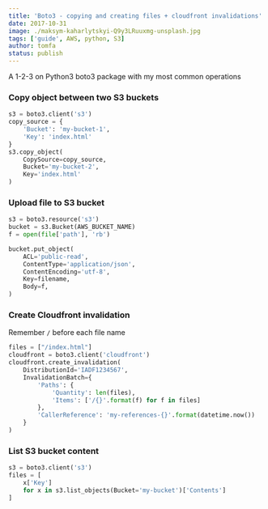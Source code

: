 ```yaml
---
title: 'Boto3 - copying and creating files + cloudfront invalidations'
date: 2017-10-31
image: ./maksym-kaharlytskyi-Q9y3LRuuxmg-unsplash.jpg
tags: ['guide', AWS, python, S3]
author: tomfa
status: publish
---
```


A 1-2-3 on Python3 boto3 package with my most common operations

### Copy object between two S3 buckets

```python
s3 = boto3.client('s3')
copy_source = {
    'Bucket': 'my-bucket-1',
    'Key': 'index.html'
}
s3.copy_object(
    CopySource=copy_source,
    Bucket='my-bucket-2',
    Key='index.html'
)
```

### Upload file to S3 bucket

```python
s3 = boto3.resource('s3')
bucket = s3.Bucket(AWS_BUCKET_NAME)
f = open(file['path'], 'rb')

bucket.put_object(
    ACL='public-read',
    ContentType='application/json',
    ContentEncoding='utf-8',
    Key=filename,
    Body=f,
)
```

### Create Cloudfront invalidation

Remember `/` before each file name

```python
files = ["/index.html"]
cloudfront = boto3.client('cloudfront')
cloudfront.create_invalidation(
    DistributionId='IADF1234567',
    InvalidationBatch={
        'Paths': {
            'Quantity': len(files),
            'Items': ['/{}'.format(f) for f in files]
        },
        'CallerReference': 'my-references-{}'.format(datetime.now())
    }
)

```

### List S3 bucket content

```python
s3 = boto3.client('s3')
files = [
    x['Key']
    for x in s3.list_objects(Bucket='my-bucket')['Contents']
]
```
